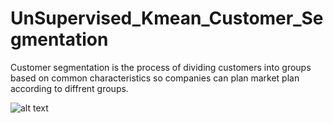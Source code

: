 # UnSupervised_Kmean_Customer_Segmentation
Customer segmentation is the process of dividing customers into groups based on common characteristics so companies can plan market plan according to diffrent groups.

![alt text](https://github.com/MissNeerajSharma/UnSupervised_Kmean_Customer_Segmentation/blob/master/CS.png)
